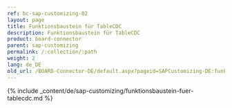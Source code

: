 ```yaml
---
ref: bc-sap-customizing-02
layout: page
title: Funktionsbaustein für TableCDC
description: Funktionsbaustein für TableCDC
product: board-connector
parent: sap-customizing
permalink: /:collection/:path
weight: 2
lang: de_DE
old_url: /BOARD-Connector-DE/default.aspx?pageid=SAPCustomizing-DE:funktionsbaustein-fuer-table-komprimierung	
---
```


{% include _content/de/sap-customizing/funktionsbaustein-fuer-tablecdc.md  %}